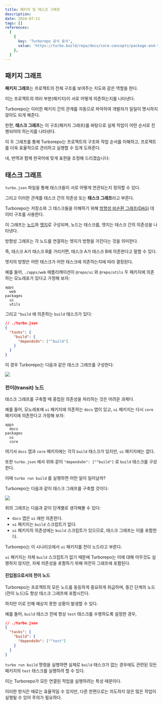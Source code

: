 ```yaml
---
title: 패키지 및 태스크 그래프
description:
date: 2024-07-11
tags: []
references:
  [
    {
      key: 'Turborepo 공식 문서',
      value: 'https://turbo.build/repo/docs/core-concepts/package-and-task-graph',
    },
  ]
---
```


## 패키지 그래프

**패키지 그래프**는 프로젝트의 전체 구조를 보여주는 지도와 같은 역할을 한다.

이는 프로젝트의 여러 부분(패키지)이 서로 어떻게 의존하는지를 나타낸다.

Turborepo는 이러한 패키지 간의 관계를 자동으로 파악하여 개발자가 일일이 명시하지 않아도 되게 해준다.

한편, **태스크 그래프**는 이 구조(패키지 그래프)를 바탕으로 실제 작업이 어떤 순서로 진행되어야 하는지를 나타낸다.

이 두 그래프를 통해 Turborepo는 프로젝트의 구조와 작업 순서를 이해하고, 프로젝트를 더욱 효율적으로 관리하고 실행할 수 있게 도와준다.

네, 번역과 함께 한국어에 맞게 표현을 조정해 드리겠습니다:

## 태스크 그래프

`turbo.json` 파일을 통해 태스크들이 서로 어떻게 연관되는지 정의할 수 있다.

그리고 이러한 관계를 태스크 간의 의존성 또는 **태스크 그래프**라고 부른다.

Turborepo는 저장소와 그 태스크들을 이해하기 위해 [방향성 비순환 그래프(DAG)](https://en.wikipedia.org/wiki/Directed_acyclic_graph) 데이터 구조를 사용한다.

이 그래프는 <u>노드</u>와 <u>엣지</u>로 구성되며, 노드는 태스크를, 엣지는 태스크 간의 의존성을 나타낸다.

방향성 그래프는 각 노드를 연결하는 엣지가 방향을 가진다는 것을 의미한다.

즉, 태스크 A가 태스크 B를 가리키면, 태스크 A가 태스크 B에 의존한다고 말할 수 있다.

엣지의 방향은 어떤 태스크가 어떤 태스크에 의존하는지에 따라 결정된다.

예를 들어, `./apps/web` 애플리케이션이 `@repo/ui` 와 `@repo/utils` 두 패키지에 의존하는 모노레포가 있다고 가정해 보자:

```text
apps
  web
packages
  ui
  utils
```

그리고 `^build` 에 의존하는 `build` 태스크가 있다:

```json
// ./turbo.json
{
  "tasks": {
    "build": {
      "dependsOn": ["^build"]
    }
  }
}
```

이 경우 Turborepo는 다음과 같은 태스크 그래프를 구성한다:

![](https://s3.ap-northeast-2.amazonaws.com/vigorously.xyz/assets/images/turborepo/core-concepts-package-and-task-graphs/1.png)

### 전이(transit) 노드

태스크 그래프를 구축할 때 중첩된 의존성을 처리하는 것은 어려운 과제다.

예를 들어, 모노레포에 `ui` 패키지에 의존하는 `docs` 앱이 있고, `ui` 패키지는 다시 `core` 패키지에 의존한다고 가정해 보자:

```text
apps
  docs
packages
  ui
  core
```

여기서 `docs` 앱과 `core` 패키지에는 각각 `build` 태스크가 있지만, `ui` 패키지에는 없다.

또한 `turbo.json` 에서 위와 같이 `"dependsOn": ["^build"]` 로 `build` 태스크를 구성한다.

이때 `turbo run build` 를 실행하면 어떤 일이 일어날까?

Turborepo는 다음과 같이 태스크 그래프를 구축할 것이다:

![](https://s3.ap-northeast-2.amazonaws.com/vigorously.xyz/assets/images/turborepo/core-concepts-package-and-task-graphs/2.png)

위의 그래프는 다음과 같이 단계별로 생각해볼 수 있다:

- `docs` 앱은 `ui` 에만 의존한다.
- `ui` 패키지는 `build` 스크립트가 없다.
- `ui` 패키지의 의존성에는 `build` 스크립트가 있으므로, 태스크 그래프는 이를 포함한다.

Turborepo는 이 시나리오에서 `ui` 패키지를 전이 노드라고 부른다.

`ui` 패키지는 자체 `build` 스크립트가 없기 때문에 Turborepo는 이에 대해 아무것도 실행하지 않지만, 자체 의존성을 포함하기 위해 여전히 그래프에 포함된다.

#### 진입점으로서의 전이 노드

Turborepo는 프로젝트의 모든 노드를 동등하게 중요하게 취급하며, 중간 단계의 노드(전이 노드)도 항상 태스크 그래프에 포함시킨다.

하지만 이로 인해 예상치 못한 상황이 발생할 수 있다.

예를 들어, `build` 태스크 전에 항상 `test` 태스크를 수행하도록 설정한 경우,

```json
// ./turbo.json
{
  "tasks": {
    "build": {
      "dependsOn": ["^test"]
    }
  }
}
```

`turbo run build` 명령을 실행하면 실제로 `build` 태스크가 없는 경우에도 관련된 모든 패키지의 `test` 태스크를 실행하려 할 수 있다.

이는 Turborepo가 모든 연결된 작업을 실행하려는 특성 때문이다.

이러한 방식은 때로는 효율적일 수 있지만, 다른 한편으로는 의도하지 않은 많은 작업이 실행될 수 있어 주의가 필요하다.
